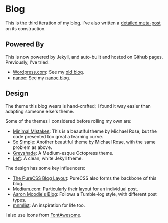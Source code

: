 # Blog

This is the third iteration of my blog. I've also written a [detailed meta-post](http://eyeshalfclosed.com/2013/07/30/building-this-blog/) on its construction.

## Powered By

This is now powered by Jekyll, and auto-built and hosted on Github pages. Previously, I've tried:

   * [Wordpress.com](http://wordpress.com/): See my [old blog](http://halfclosed.wordpress.com/).
   * [nanoc](http://nanoc.stoneship.org): See my [nanoc blog](http://emaadmanzoor.github.io/eyeshalfclosed/blog/).

## Design

The theme this blog wears is hand-crafted; I found it way easier than adapting someone else's theme.

Some of the themes I considered before rolling my own are:

   * [Minimal Mistakes](http://mademistakes.com/articles/minimal-mistakes-jekyll-theme.html): This is a beautiful theme by Michael Rose, but the code presented too great a learning curve.
   * [So Simple](http://mademistakes.com/articles/so-simple-jekyll-theme.html): Another beautiful theme by Michael Rose, with the same problem as above.
   * [Greyshade](http://shashankmehta.in/archive/2012/greyshade.html): A Medium-esque Octopress theme.
   * [Left](http://zachholman.com/posts/left/): A clean, white Jekyll theme.

The design has some key influencers:

   * [The PureCSS Blog Layout](http://purecss.io/layouts/blog/): PureCSS also forms the backbone of this blog.
   * [Medium.com](http://medium.com): Particularly their layout for an individual post.
   * [Aaron Moodie's Blog](http://aaronmoodie.com/): Follows a Tumble-log style, with different post types.
   * [mnmlist](http://mnmlist.com/): An inspiration for life too.
   
I also use icons from [FontAwesome](http://fortawesome.github.io/Font-Awesome/icons/).

